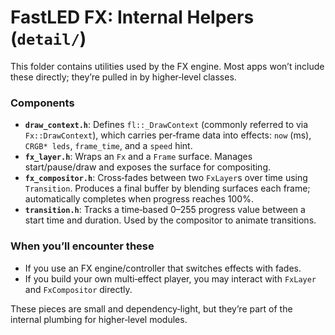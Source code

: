 # FastLED FX: Internal Helpers (`detail/`)

This folder contains utilities used by the FX engine. Most apps won’t include these directly; they’re pulled in by higher‑level classes.

### Components
- **`draw_context.h`**: Defines `fl::_DrawContext` (commonly referred to via `Fx::DrawContext`), which carries per‑frame data into effects: `now` (ms), `CRGB* leds`, `frame_time`, and a `speed` hint.
- **`fx_layer.h`**: Wraps an `Fx` and a `Frame` surface. Manages start/pause/draw and exposes the surface for compositing.
- **`fx_compositor.h`**: Cross‑fades between two `FxLayer`s over time using `Transition`. Produces a final buffer by blending surfaces each frame; automatically completes when progress reaches 100%.
- **`transition.h`**: Tracks a time‑based 0–255 progress value between a start time and duration. Used by the compositor to animate transitions.

### When you’ll encounter these
- If you use an FX engine/controller that switches effects with fades.
- If you build your own multi‑effect player, you may interact with `FxLayer` and `FxCompositor` directly.

These pieces are small and dependency‑light, but they’re part of the internal plumbing for higher‑level modules.